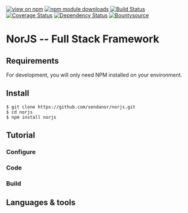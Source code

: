 [![view on npm](http://img.shields.io/npm/v/norjs.svg)](https://www.npmjs.org/package/norjs)
[![npm module downloads](http://img.shields.io/npm/dt/norjs.svg)](https://www.npmjs.org/package/norjs)
[![Build Status](https://travis-ci.org/sendanor/norjs.svg?branch=master)](https://travis-ci.org/sendanor/norjs)
[![Coverage Status](https://coveralls.io/repos/github/sendanor/norjs/badge.svg?branch=master)](https://coveralls.io/github/sendanor/norjs?branch=master)
[![Dependency Status](https://david-dm.org/sendanor/norjs.svg)](https://david-dm.org/sendanor/norjs)
[![Bountysource](https://img.shields.io/bountysource/team/norjs/activity.svg)](https://salt.bountysource.com/teams/norjs)

# NorJS -- Full Stack Framework

## Requirements

For development, you will only need NPM installed on your environment.

<!-- FIXME: Add a link to Node installation guide -->

## Install

    $ git clone https://github.com/sendanor/norjs.git
    $ cd norjs
    $ npm install norjs
 
## Tutorial
    
### Configure

### Code

### Build

## Languages & tools

